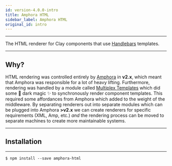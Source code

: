 ```yaml
---
id: version-4.0.0-intro
title: Amphora HTML
sidebar_label: Amphora HTML
original_id: intro
---
```


---
The HTML renderer for Clay components that use [Handlebars](http://handlebarsjs.com/) templates.

---
## Why?

HTML rendering was controlled entirely by [Amphora](https://github.com/nymag/amphora) in __v2.x__, which meant that Amphora was responsible for a lot of heavy lifting. Furthermore, rendering was handled by a module called [Multiplex Templates](https://www.npmjs.com/package/multiplex-templates) which did some :crystal_ball: dark magic :sparkles: to synchronously render component templates. This required some affordances from Amphora which added to the weight of the middleware. By separating renderers out into separate modules which can be plugged into Amphora __>v2.x__ we can create renderers for specific requirements (XML, Amp, etc.) _and_ the rendering process can be moved to separate machines to create more maintainable systems.

---

## Installation

---

`$ npm install --save amphora-html`
